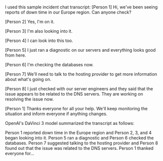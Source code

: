 I used this sample incident chat transcript:
[Person 1] Hi, we've been seeing reports of down time in our Europe region. Can anyone check?

[Person 2] Yes, I'm on it.

[Person 3] I'm also looking into it.

[Person 4] I can look into this too.

[Person 5] I just ran a diagnostic on our servers and everything looks good from here.

[Person 6] I'm checking the databases now.

[Person 7] We'll need to talk to the hosting provider to get more information about what's going on.

[Person 8] I just checked with our server engineers and they said that the issue appears to be related to the DNS servers. They are working on resolving the issue now.

[Person 1] Thanks everyone for all your help. We'll keep monitoring the situation and inform everyone if anything changes.


OpenAI's DaVinci 3 model summarized the transcript as follows:

Person 1 reported down time in the Europe region and Person 2, 3, and 4 began looking into it. Person 5 ran a diagnostic and Person 6 checked the databases. Person 7 suggested talking to the hosting provider and Person 8 found out that the issue was related to the DNS servers. Person 1 thanked everyone for...
